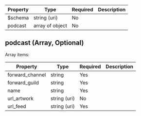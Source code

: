 | Property | Type            | Required | Description |
|----------|-----------------|----------|-------------|
| $schema  | string (uri)    | No       |             |
| podcast  | array of object | No       |             |

## podcast (Array, Optional)

Array items:

| Property        | Type         | Required | Description |
|-----------------|--------------|----------|-------------|
| forward_channel | string       | Yes      |             |
| forward_guild   | string       | Yes      |             |
| name            | string       | Yes      |             |
| url_artwork     | string (uri) | No       |             |
| url_feed        | string (uri) | Yes      |             |

